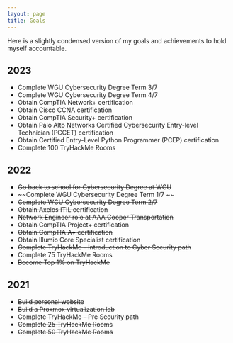 ```yaml
---
layout: page
title: Goals
---
```


Here is a slightly condensed version of my goals and achievements to hold myself accountable.

## 2023
- Complete WGU Cybersecurity Degree Term 3/7
- Complete WGU Cybersecurity Degree Term 4/7
- Obtain CompTIA Network+ certification
- Obtain Cisco CCNA certification
- Obtain CompTIA Security+ certification
- Obtain Palo Alto Networks Certified Cybersecurity Entry-level Technician (PCCET) certification
- Obtain Certified Entry-Level Python Programmer (PCEP) certification
- Complete 100 TryHackMe Rooms


## 2022
- ~~Go back to school for Cybersecurity Degree at WGU~~
- ~~Complete WGU Cybersecurity Degree Term 1/7 ~~
- ~~Complete WGU Cybersecurity Degree Term 2/7~~ 
- ~~Obtain Axelos ITIL certification~~
- ~~Network Engineer role at AAA Cooper Transportation~~
- ~~Obtain CompTIA Project+ certification~~
- ~~Obtain CompTIA A+ certification~~
- Obtain Illumio Core Specialist certification
- ~~Complete TryHackMe - Introduction to Cyber Security path~~
- Complete 75 TryHackMe Rooms
- ~~Become Top 1% on TryHackMe~~


## 2021
- ~~Build personal website~~
- ~~Build a Proxmox virtualization lab~~
- ~~Complete TryHackMe - Pre Security path~~
- ~~Complete 25 TryHackMe Rooms~~
- ~~Complete 50 TryHackMe Rooms~~
